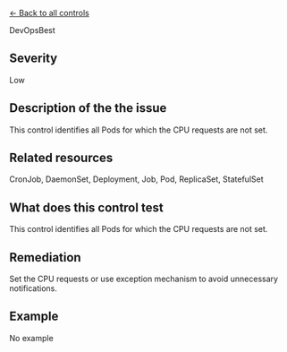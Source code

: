 [← Back to all controls](index.md)


DevOpsBest

## Severity

Low

## Description of the the issue

This control identifies all Pods for which the CPU requests are not set.

## Related resources

CronJob, DaemonSet, Deployment, Job, Pod, ReplicaSet, StatefulSet

## What does this control test

This control identifies all Pods for which the CPU requests are not set.

## Remediation

Set the CPU requests or use exception mechanism to avoid unnecessary notifications.

## Example

No example
